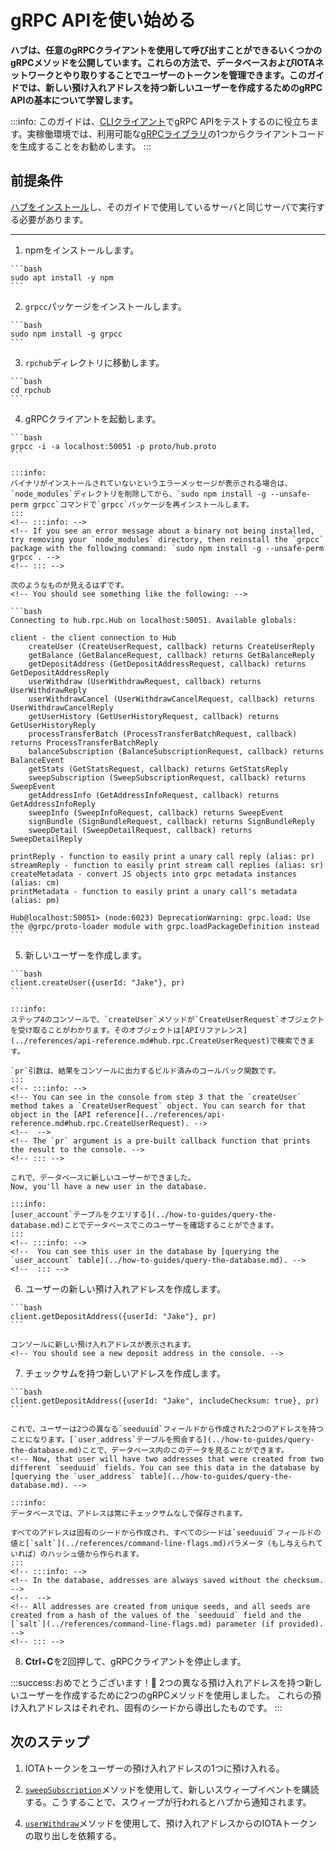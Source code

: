 # gRPC APIを使い始める
<!-- # Get started with the gRPC API -->

**ハブは、任意のgRPCクライアントを使用して呼び出すことができるいくつかのgRPCメソッドを公開しています。これらの方法で、データベースおよびIOTAネットワークとやり取りすることでユーザーのトークンを管理できます。このガイドでは、新しい預け入れアドレスを持つ新しいユーザーを作成するためのgRPC APIの基本について学習します。**
<!-- **Hub exposes some gRPC methods that you can call using any gRPC client. These methods allow you to manage users' tokens by interfacing with the database and an IOTA network. In this guide, you'll learn the basics of the gRPC API to create a new user with some new deposit addresses.** -->

:::info:
このガイドは、[CLIクライアント](https://github.com/njpatel/grpcc)でgRPC APIをテストするのに役立ちます。実稼働環境では、利用可能な[gRPCライブラリ](https://grpc.io/about/)の1つからクライアントコードを生成することをお勧めします。
:::
<!-- :::info: -->
<!-- This guide helps you to test the gRPC API with [this CLI client](https://github.com/njpatel/grpcc). For production environments, we recommend generating client code from one of the available [gRPC libraries](https://grpc.io/about/). -->
<!-- ::: -->

## 前提条件
<!-- ## Prerequisites -->
[ハブをインストール](../how-to-guides/install-hub.md)し、そのガイドで使用しているサーバと同じサーバで実行する必要があります。
<!-- You must have [installed Hub](../how-to-guides/install-hub.md) and it must be running on the same server as the one you'll use in this guide. -->

---

1. npmをインストールします。
  <!-- 1. Install npm -->

    ```bash
    sudo apt install -y npm
    ```

2. `grpcc`パッケージをインストールします。
  <!-- 2. Install the `grpcc` package -->

    ```bash
    sudo npm install -g grpcc
    ```

3. `rpchub`ディレクトリに移動します。
  <!-- 3. Change into the `rpchub` directory -->

    ```bash
    cd rpchub
    ```
4. gRPCクライアントを起動します。
  <!-- 3. Start the gRPC client -->

    ```bash
    grpcc -i -a localhost:50051 -p proto/hub.proto
    ```

    :::info:
    バイナリがインストールされていないというエラーメッセージが表示される場合は、`node_modules`ディレクトリを削除してから、`sudo npm install -g --unsafe-perm grpcc`コマンドで`grpcc`パッケージを再インストールします。
    :::
    <!-- :::info: -->
    <!-- If you see an error message about a binary not being installed, try removing your `node_modules` directory, then reinstall the `grpcc` package with the following command: `sudo npm install -g --unsafe-perm grpcc`. -->
    <!-- ::: -->

    次のようなものが見えるはずです。
    <!-- You should see something like the following: -->

    ```bash
    Connecting to hub.rpc.Hub on localhost:50051. Available globals:

    client - the client connection to Hub
        createUser (CreateUserRequest, callback) returns CreateUserReply
        getBalance (GetBalanceRequest, callback) returns GetBalanceReply
        getDepositAddress (GetDepositAddressRequest, callback) returns GetDepositAddressReply
        userWithdraw (UserWithdrawRequest, callback) returns UserWithdrawReply
        userWithdrawCancel (UserWithdrawCancelRequest, callback) returns UserWithdrawCancelReply
        getUserHistory (GetUserHistoryRequest, callback) returns GetUserHistoryReply
        processTransferBatch (ProcessTransferBatchRequest, callback) returns ProcessTransferBatchReply
        balanceSubscription (BalanceSubscriptionRequest, callback) returns BalanceEvent
        getStats (GetStatsRequest, callback) returns GetStatsReply
        sweepSubscription (SweepSubscriptionRequest, callback) returns SweepEvent
        getAddressInfo (GetAddressInfoRequest, callback) returns GetAddressInfoReply
        sweepInfo (SweepInfoRequest, callback) returns SweepEvent
        signBundle (SignBundleRequest, callback) returns SignBundleReply
        sweepDetail (SweepDetailRequest, callback) returns SweepDetailReply

    printReply - function to easily print a unary call reply (alias: pr)
    streamReply - function to easily print stream call replies (alias: sr)
    createMetadata - convert JS objects into grpc metadata instances (alias: cm)
    printMetadata - function to easily print a unary call's metadata (alias: pm)

    Hub@localhost:50051> (node:6023) DeprecationWarning: grpc.load: Use the @grpc/proto-loader module with grpc.loadPackageDefinition instead
    ```

5. 新しいユーザーを作成します。
  <!-- 4. Create a new user -->

    ```bash
    client.createUser({userId: "Jake"}, pr)
    ```

    :::info:
    ステップ4のコンソールで、`createUser`メソッドが`CreateUserRequest`オブジェクトを受け取ることがわかります。そのオブジェクトは[APIリファレンス](../references/api-reference.md#hub.rpc.CreateUserRequest)で検索できます。

    `pr`引数は、結果をコンソールに出力するビルド済みのコールバック関数です。
    :::
    <!-- :::info: -->
    <!-- You can see in the console from step 3 that the `createUser` method takes a `CreateUserRequest` object. You can search for that object in the [API reference](../references/api-reference.md#hub.rpc.CreateUserRequest). -->
    <!--  -->
    <!-- The `pr` argument is a pre-built callback function that prints the result to the console. -->
    <!-- ::: -->

    これで、データベースに新しいユーザーができました。
    Now, you'll have a new user in the database.

    :::info:
    [user_account`テーブルをクエリする](../how-to-guides/query-the-database.md)ことでデータベースでこのユーザーを確認することができます。
    :::
    <!-- :::info: -->
    <!--  You can see this user in the database by [querying the `user_account` table](../how-to-guides/query-the-database.md). -->
    <!--  ::: -->

6. ユーザーの新しい預け入れアドレスを作成します。
  <!-- 5. Create a new deposit address for the user -->

    ```bash
    client.getDepositAddress({userId: "Jake"}, pr)
    ```

    コンソールに新しい預け入れアドレスが表示されます。
    <!-- You should see a new deposit address in the console. -->

7. チェックサムを持つ新しいアドレスを作成します。
  <!-- 7. Create a new address with the checksum -->

    ```bash
    client.getDepositAddress({userId: "Jake", includeChecksum: true}, pr)
    ```

    これで、ユーザーは2つの異なる`seeduuid`フィールドから作成された2つのアドレスを持つことになります。[`user_address`テーブルを照会する](../how-to-guides/query-the-database.md)ことで、データベース内のこのデータを見ることができます。
    <!-- Now, that user will have two addresses that were created from two different `seeduuid` fields. You can see this data in the database by [querying the `user_address` table](../how-to-guides/query-the-database.md). -->

    :::info:
    データベースでは、アドレスは常にチェックサムなしで保存されます。

    すべてのアドレスは固有のシードから作成され、すべてのシードは`seeduuid`フィールドの値と[`salt`](../references/command-line-flags.md)パラメータ（もし与えられていれば）のハッシュ値から作られます。
    :::
    <!-- :::info: -->
    <!-- In the database, addresses are always saved without the checksum. -->
    <!--  -->
    <!-- All addresses are created from unique seeds, and all seeds are created from a hash of the values of the `seeduuid` field and the [`salt`](../references/command-line-flags.md) parameter (if provided). -->
    <!-- ::: -->

8. **Ctrl**+**C**を2回押して、gRPCクライアントを停止します。
  <!-- 8. Press **Ctrl**+**C** twice to stop the gRPC client -->

:::success:おめでとうございます！:tada:
2つの異なる預け入れアドレスを持つ新しいユーザーを作成するために2つのgRPCメソッドを使用しました。
これらの預け入れアドレスはそれぞれ、固有のシードから導出したものです。
:::
<!-- :::success:Congratulations :tada: -->
<!-- You've successfully used two gRPC methods to create a new user with two different deposit addresses. -->
<!-- Each of these deposit addresses was derived from a unique seed. -->
<!-- ::: -->

## 次のステップ
<!-- ## Next steps -->

1. IOTAトークンをユーザーの預け入れアドレスの1つに預け入れる。
<!-- 1. Deposit IOTA tokens into one of the user deposit addresses -->
2. [`sweepSubscription`](../references/api-reference.md#hub.rpc.SweepSubscriptionRequest)メソッドを使用して、新しいスウィープイベントを購読する。こうすることで、スウィープが行われるとハブから通知されます。
<!-- 2. Use the [`sweepSubscription`](../references/api-reference.md#hub.rpc.SweepSubscriptionRequest) method to subscribe to new sweep events. This way, Hub will let you know when a sweep takes place. -->
4. [`userWithdraw`](../references/api-reference.md#hub.rpc.UserWithdrawRequest)メソッドを使用して、預け入れアドレスからのIOTAトークンの取り出しを依頼する。
<!-- 3. Use the [`userWithdraw()`](../references/api-reference.md#hub.rpc.UserWithdrawRequest) method to make a withdrawal request from the deposit address -->
